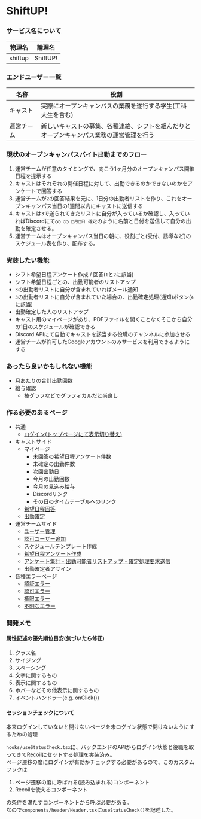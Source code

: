 ﻿# ShiftUP!

### サービス名について
| 物理名 | 論理名 |
| ---- | ---- |
| shiftup | ShiftUP!|

### エンドユーザー一覧
| 名称 | 役割 |
| ---- | ----|
| キャスト | 実際にオープンキャンパスの業務を遂行する学生(工科大生を含む) |
| 運営チーム | 新しいキャストの募集、各種連絡、シフトを組んだりと<br>オープンキャンパス業務の運営管理を行う |

### 現状のオープンキャンパスバイト出勤までのフロー
1. 運営チームが任意のタイミングで、向こう1ヶ月分のオープンキャンパス開催日程を提示する
2. キャストはそれぞれの開催日程に対して、出勤できるのかできないのかをアンケートで回答する
3. 運営チームが`2`の回答結果を元に、1日分の出勤者リストを作り、これをオープンキャンパス当日の1週間以内にキャストに送信する
4. キャストは`3`で送られてきたリストに自分が入っているか確認し、入っていればDiscordにて`◯◯ ◯◯ □月□日 確定`のように名前と日付を送信して自分の出勤を確定させる。
5. 運営チームはオープンキャンパス当日の朝に、役割ごと(受付、誘導など)のスケジュール表を作り、配布する。

### 実装したい機能
- シフト希望日程アンケート作成 / 回答(`1`と`2`に該当)
- シフト希望日程ごとの、出勤可能者のリストアップ
- `3`の出勤者リストに自分が含まれていればメール通知
- `3`の出勤者リストに自分が含まれていた場合の、出勤確定処理(通知)ボタン(`4`に該当)
- 出勤確定した人のリストアップ
- キャスト用のマイページがあり、PDFファイルを開くことなくそこから自分の1日のスケジュールが確認できる
- Discord APIにて自動でキャストを該当する役職のチャンネルに参加させる
- 運営チームが許可したGoogleアカウントのみサービスを利用できるようにする

### あったら良いかもしれない機能
- 月あたりの合計出勤回数
- 給与確認
  - 棒グラフなどでグラフィカルだと尚良し

### 作る必要のあるページ
- 共通
  - [ログイン(トップページにて表示切り替え)](https://shiftup.works/)
- キャストサイド
  - マイページ
    - 未回答の希望日程アンケート件数
    - 未確定の出勤件数
    - 次回出勤日
    - 今月の出勤回数
    - 今月の見込み給与
    - Discordリンク
    - その日のタイムテーブルへのリンク
  - [希望日程回答](https://shiftup.works/answer-survey)
  -  [出勤確定](https://shiftup.works/confirm-attendance)
- 運営チームサイド
  - [ユーザー管理](https://shiftup.works/management/manage-users)
  - [認可ユーザー追加](https://shiftup.works/management/add-approved-user)
  - スケジュールテンプレート作成
  - [希望日程アンケート作成](https://shiftup.works/management/create-survey)
  - [アンケート集計・出勤可能者リストアップ・確定処理要求送信](https://shiftup.works/management/tally-survey)
  - 出勤確定者アサイン
- 各種エラーページ
  - [認証エラー](https://shiftup.works/error/authentication-error)
  - [認可エラー](https://shiftup.works/error/invalid-user)
  - [権限エラー](https://shiftup.works/error/not-permitted)
  - [不明なエラー](https://shiftup.works/error/unknown-error)

### 開発メモ

#### 属性記述の優先順位目安(気づいたら修正)

1. クラス名
1. サイジング
1. スペーシング
1. 文字に関するもの
1. 表示に関するもの
1. ホバーなどその他表示に関するもの
1. イベントハンドラー(e.g. onClick())

#### セッションチェックについて
本来ログインしていないと開けないページを未ログイン状態で開けないようにするための処理

`hooks/useStatusCheck.tsx`に、バックエンドのAPIからログイン状態と役職を取ってきてRecoilにセットする処理を実装済み。  
ページ遷移の度にログインが有効かチェックする必要があるので、このカスタムフックは

1. ページ遷移の度に呼ばれる(読み込まれる)コンポーネント
2. Recoilを使えるコンポーネント

の条件を満たすコンポーネントから呼ぶ必要がある。  
なので`components/header/Header.tsx`に`useStatusCheck()`を記述した。
